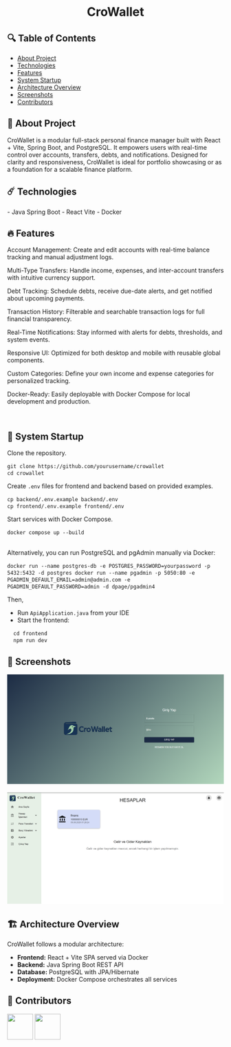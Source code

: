 <h1 id="top" align="center">CroWallet</h1>

## 🔍 Table of Contents

- [About Project](#intro)
- [Technologies](#technologies)
- [Features](#features)
- [System Startup](#system-startup)
- [Architecture Overview](#architecture-overview)
- [Screenshots](#screenshots)
- [Contributors](#contributors)

<h2 id="intro">📌 About Project</h2>

CroWallet is a modular full-stack personal finance manager built with React + Vite, Spring Boot, and PostgreSQL. It empowers users with real-time control over accounts, transfers, debts, and notifications. Designed for clarity and responsiveness, CroWallet is ideal for portfolio showcasing or as a foundation for a scalable finance platform.

<h2 id="technologies">☄️ Technologies</h2>
- Java Spring Boot
- React Vite
- Docker

<br/>

<h2 id="features">🔥 Features</h2>

Account Management: Create and edit accounts with real-time balance tracking and manual adjustment logs.

Multi-Type Transfers: Handle income, expenses, and inter-account transfers with intuitive currency support.

Debt Tracking: Schedule debts, receive due-date alerts, and get notified about upcoming payments.

Transaction History: Filterable and searchable transaction logs for full financial transparency.

Real-Time Notifications: Stay informed with alerts for debts, thresholds, and system events.

Responsive UI: Optimized for both desktop and mobile with reusable global components.

Custom Categories: Define your own income and expense categories for personalized tracking.

Docker-Ready: Easily deployable with Docker Compose for local development and production.

<br/>

<h2 id="system-startup">🚀 System Startup</h2>

Clone the repository.
```
git clone https://github.com/yourusername/crowallet
cd crowallet
```
Create `.env` files for frontend and backend based on provided examples.
```
cp backend/.env.example backend/.env
cp frontend/.env.example frontend/.env
```
Start services with Docker Compose.
```
docker compose up --build
```
<br/>
Alternatively, you can run PostgreSQL and pgAdmin manually via Docker: 

```
docker run --name postgres-db -e POSTGRES_PASSWORD=yourpassword -p 5432:5432 -d postgres docker run --name pgadmin -p 5050:80 -e PGADMIN_DEFAULT_EMAIL=admin@admin.com -e PGADMIN_DEFAULT_PASSWORD=admin -d dpage/pgadmin4
```

Then,

- Run `ApiApplication.java` from your IDE
- Start the frontend:

```
  cd frontend
  npm run dev
```

<h2 id="screenshots">📸 Screenshots</h2>

<div align="center">
    <img width=800 src="assets/screens/login_screen.png">
    <br><br>
    <img width=800 src="assets/screens/main_screen.png">
</div>

<h2 id="architecture-overview">🏗️ Architecture Overview</h2>

CroWallet follows a modular architecture:

- **Frontend:** React + Vite SPA served via Docker
- **Backend:** Java Spring Boot REST API
- **Database:** PostgreSQL with JPA/Hibernate
- **Deployment:** Docker Compose orchestrates all services

<h2 id="contributors">👥 Contributors</h2>

<a href="https://github.com/AybarsKansu" target="_blank"><img width=60 height=60 src="https://avatars.githubusercontent.com/u/177699821?v=4"></a> 
<a href="https://github.com/durukaracan" target="_blank"><img width=60 height=60 src="https://avatars.githubusercontent.com/u/135610737?v=4"></a>
